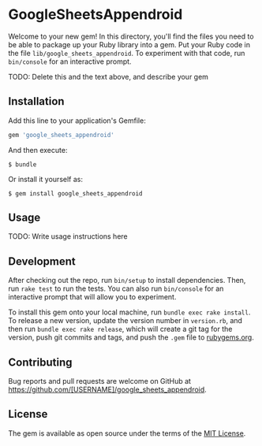 # GoogleSheetsAppendroid

Welcome to your new gem! In this directory, you'll find the files you need to be able to package up your Ruby library into a gem. Put your Ruby code in the file `lib/google_sheets_appendroid`. To experiment with that code, run `bin/console` for an interactive prompt.

TODO: Delete this and the text above, and describe your gem

## Installation

Add this line to your application's Gemfile:

```ruby
gem 'google_sheets_appendroid'
```

And then execute:

    $ bundle

Or install it yourself as:

    $ gem install google_sheets_appendroid

## Usage

TODO: Write usage instructions here

## Development

After checking out the repo, run `bin/setup` to install dependencies. Then, run `rake test` to run the tests. You can also run `bin/console` for an interactive prompt that will allow you to experiment.

To install this gem onto your local machine, run `bundle exec rake install`. To release a new version, update the version number in `version.rb`, and then run `bundle exec rake release`, which will create a git tag for the version, push git commits and tags, and push the `.gem` file to [rubygems.org](https://rubygems.org).

## Contributing

Bug reports and pull requests are welcome on GitHub at https://github.com/[USERNAME]/google_sheets_appendroid.


## License

The gem is available as open source under the terms of the [MIT License](http://opensource.org/licenses/MIT).

